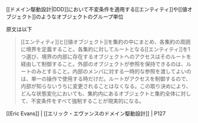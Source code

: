 [[ドメイン駆動設計|DDD]]において不変条件を適用する[[エンティティ]]や[[値オブジェクト]]のようなオブジェクトのグループ単位

原文は以下

> [[エンティティ]]と[[値オブジェクト]]を集約の中にまとめ、各集約の周囲に境界を定義すること。各集約に対してルートとなる[[エンティティ]]を1つ選び、境界の内部に存在するオブジェクトへのアクセスはそのルートを経由して制御すること。外部のオブジェクトが参照を保持できるのは、ルートのみとすること。内部のメンバに対する一時的な参照を渡してよいのは、単一の操作で使用する時だけだ。ルートがアクセスを制御するので、内部が知らないうちに変更されることはなくなる。この取り決めにより、どんな状態変化においても、集約内にあるオブジェクトと集約全体に対して、不変条件をすべて強制することが現実的になる。

[[Eric Evans]] | [[エリック・エヴァンスのドメイン駆動設計]] | P127